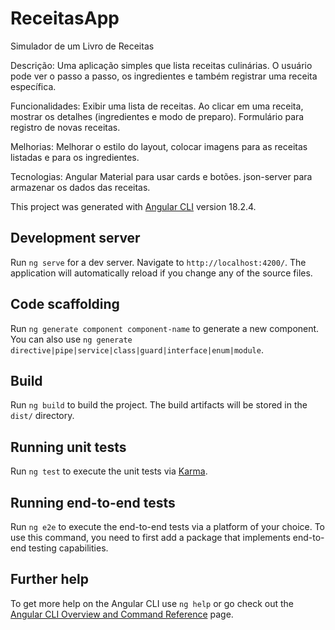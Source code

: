 # ReceitasApp

Simulador de um Livro de Receitas

Descrição: Uma aplicação simples que lista receitas culinárias.
O usuário pode ver o passo a passo, os ingredientes e também registrar uma receita específica.

Funcionalidades:
Exibir uma lista de receitas.
Ao clicar em uma receita, mostrar os detalhes (ingredientes e modo de preparo).
Formulário para registro de novas receitas.

Melhorias: 
Melhorar o estilo do layout,
colocar imagens para as receitas listadas e para os ingredientes.

Tecnologias:
Angular Material para usar cards e botões.
json-server para armazenar os dados das receitas.

This project was generated with [Angular CLI](https://github.com/angular/angular-cli) version 18.2.4.

## Development server

Run `ng serve` for a dev server. Navigate to `http://localhost:4200/`. The application will automatically reload if you change any of the source files.

## Code scaffolding

Run `ng generate component component-name` to generate a new component. You can also use `ng generate directive|pipe|service|class|guard|interface|enum|module`.

## Build

Run `ng build` to build the project. The build artifacts will be stored in the `dist/` directory.

## Running unit tests

Run `ng test` to execute the unit tests via [Karma](https://karma-runner.github.io).

## Running end-to-end tests

Run `ng e2e` to execute the end-to-end tests via a platform of your choice. To use this command, you need to first add a package that implements end-to-end testing capabilities.

## Further help

To get more help on the Angular CLI use `ng help` or go check out the [Angular CLI Overview and Command Reference](https://angular.dev/tools/cli) page.
